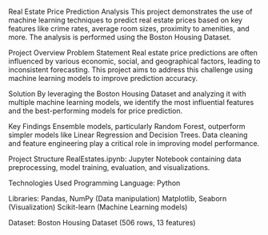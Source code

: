 Real Estate Price Prediction Analysis
This project demonstrates the use of machine learning techniques to predict real estate prices based on key features like crime rates, average room sizes, proximity to amenities, and more. The analysis is performed using the Boston Housing Dataset.

Project Overview
Problem Statement
Real estate price predictions are often influenced by various economic, social, and geographical factors, leading to inconsistent forecasting. This project aims to address this challenge using machine learning models to improve prediction accuracy.

Solution
By leveraging the Boston Housing Dataset and analyzing it with multiple machine learning models, we identify the most influential features and the best-performing models for price prediction.

Key Findings
Ensemble models, particularly Random Forest, outperform simpler models like Linear Regression and Decision Trees.
Data cleaning and feature engineering play a critical role in improving model performance.

Project Structure
RealEstates.ipynb: Jupyter Notebook containing data preprocessing, model training, evaluation, and visualizations.

Technologies Used
Programming Language: Python

Libraries:
Pandas, NumPy (Data manipulation)
Matplotlib, Seaborn (Visualization)
Scikit-learn (Machine Learning models)

Dataset: Boston Housing Dataset (506 rows, 13 features)
